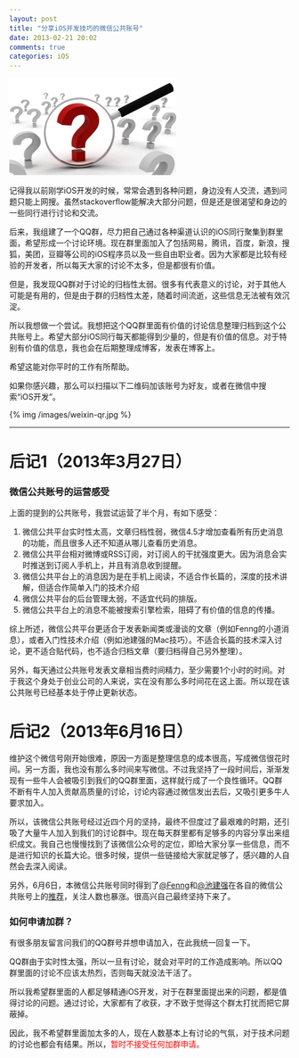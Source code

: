 ```yaml
---
layout: post
title: "分享iOS开发技巧的微信公共账号"
date: 2013-02-21 20:02
comments: true
categories: iOS
---
```


<img src="/images/weixin-why.jpg" width="300px" />

记得我以前刚学iOS开发的时候，常常会遇到各种问题，身边没有人交流，遇到问题只能上网搜。虽然stackoverflow能解决大部分问题，但是还是很渴望和身边的一些同行进行讨论和交流。

后来，我组建了一个QQ群，尽力把自己通过各种渠道认识的iOS同行聚集到群里面，希望形成一个讨论环境。现在群里面加入了包括网易，腾讯，百度，新浪，搜狐，美团，豆瓣等公司的iOS程序员以及一些自由职业者。因为大家都是比较有经验的开发者，所以每天大家的讨论不太多，但是都很有价值。

<!-- more -->

但是，我发现QQ群对于讨论的归档性太弱。很多有代表意义的讨论，对于其他人可能是有用的，但是由于群的归档性太差，随着时间流逝，这些信息无法被有效沉淀。

所以我想做一个尝试。我想把这个QQ群里面有价值的讨论信息整理归档到这个公共账号上。希望大部分iOS同行每天都能得到少量的，但是有价值的信息。对于特别有价值的信息，我也会在后期整理成博客，发表在博客上。

希望这能对你平时的工作有所帮助。

如果你感兴趣，那么可以扫描以下二维码加该账号为好友，或者在微信中搜索“iOS开发”。

{% img /images/weixin-qr.jpg %}

<hr>

# 后记1（2013年3月27日）

### 微信公共账号的运营感受

上面的提到的公共账号，我尝试运营了半个月，有如下感受：

1. 微信公共平台实时性太高，文章归档性弱，微信4.5才增加查看所有历史消息的功能，而且很多人还不知道从哪儿查看历史消息。
2. 微信公共平台相对微博或RSS订阅，对订阅人的干扰强度更大。因为消息会实时推送到订阅人手机上，并且有消息收到提醒。
3. 微信公共平台上的消息因为是在手机上阅读，不适合作长篇的，深度的技术讲解，但适合作简单入门的技术介绍
4. 微信公共平台的后台管理太弱，不适宜代码的排版。
5. 微信公共平台上的消息不能被搜索引擎检索，阻碍了有价值的信息的传播。

综上所述，微信公共平台更适合于发表新闻类或漫谈的文章（例如Fenng的小道消息），或者入门性技术介绍（例如池建强的Mac技巧）。不适合长篇的技术深入讨论，更不适合贴代码，也不适合归档文章（要归档得自己另外整理）。

另外，每天通过公共账号发表文章相当费时间精力，至少需要1个小时的时间。对于我这个身处于创业公司的人来说，实在没有那么多时间花在这上面。所以现在该公共账号已经基本处于停止更新状态。

# 后记2（2013年6月16日）

维护这个微信号刚开始很难，原因一方面是整理信息的成本很高，写成微信很花时间。另一方面，我也没有那么多时间来写微信。不过我坚持了一段时间后，渐渐发现有一些牛人会被吸引到我们的QQ群里面，这样就行成了一个良性循环。QQ群不断有牛人加入贡献高质量的讨论，讨论内容通过微信发出去后，又吸引更多牛人要求加入。

所以，该微信公共账号经过近四个月的坚持，最终不但度过了最艰难的时期，还引吸了大量牛人加入到我们的讨论群中。现在每天群里都有足够多的内容分享出来组织成文。我自己也慢慢找到了该微信公众号的定位，即给大家分享一些信息，而不是进行知识的长篇大论。很多时候，提供一些链接给大家就足够了，感兴趣的人自然会去深入阅读。

另外，6月6日，本微信公共账号同时得到了[@Fenng](http://hutu.me/)和[@池建强](http://macshuo.com/)在各自的微信公共账号上的[推荐](http://macshuo.com/?p=529)，关注人数也暴涨。很高兴自己最终坚持下来了。


### 如何申请加群？

有很多朋友留言问我们的QQ群号并想申请加入，在此我统一回复一下。

QQ群由于实时性太强，所以一旦有讨论，就会对平时的工作造成影响。所以QQ群里面的讨论不应该太热烈，否则每天就没法干活了。

所以我希望群里面的人都足够精通iOS开发，对于在群里面提出来的问题，都是值得讨论的问题。通过讨论，大家都有了收获，才不致于觉得这个群太打扰而把它屏蔽掉。

因此，我不希望群里面加太多的人，现在人数基本上有讨论的气氛，对于技术问题的讨论也都会有结果。所以，<font color="red">暂时不接受任何加群申请。</font>



